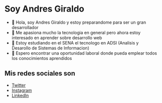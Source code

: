 # Soy Andres Giraldo

- 👋 Hola, soy Andres Giraldo y estoy preparandome para ser un gran desarrollador
- 👀 Me apasiona mucho la tecnologia en general pero ahora estoy interesado en aprender sobre desarrollo web
- 🌱 Estoy estudiando en el SENA el tecnologo en ADSI (Analisis y Desarollo de Sistemas de Informacion)
- 💞️ Espero encontrar una oportunidad laboral donde pueda emplear todos los conocimientos aprendidos

## Mis redes sociales son

- [Twitter](https://twitter.com/elviejogiral/)
- [Instagram](https://www.instagram.com/giral.andy/)
- [LinkedIn](https://www.linkedin.com/in/giral-andrew/)
